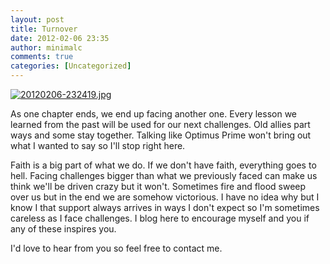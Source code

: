 ```yaml
---
layout: post
title: Turnover
date: 2012-02-06 23:35
author: minimalc
comments: true
categories: [Uncategorized]
---
```

<a href="http://minimalchanges.com/blog/wp-content/uploads/2012/02/20120206-232419.jpg"><img src="http://minimalchanges.com/blog/wp-content/uploads/2012/02/20120206-232419.jpg" alt="20120206-232419.jpg" class="alignnone size-full" /></a>

As one chapter ends, we end up facing another one. Every lesson we learned from the past will be used for our next challenges. Old allies part ways and some stay together. Talking like Optimus Prime won't bring out what I wanted to say so I'll stop right here. 

Faith is a big part of what we do. If we don't have faith, everything goes to hell.  Facing challenges bigger than what we previously faced can make us think we'll be driven crazy but it won't. Sometimes fire and flood sweep over us but in the end we are somehow victorious. I have no idea why but I know I that support always arrives in ways I don't expect so I'm sometimes careless as I face challenges. I blog here to encourage myself and you if any of these inspires you. 

I'd love to hear from you so feel free to contact me.
